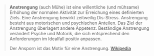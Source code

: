 > **Anstrengung** (auch Mühe) ist eine willentliche (und mühsame) Erhöhung der normalen Aktivität zur Erreichung eines definierten Ziels. Eine Anstrengung bewirkt zeitweilig Dis-Stress. Anstrengung besteht aus motorischen und psychischen Anteilen. Das Ziel der Anstrengung überlagert andere Appetenz. Beständige Anstrengung verändert Psyche und Motorik, die sich entsprechend den Anforderungen im Idealfall positiv anpassen.
>
> Der Ansporn ist das Motiv für eine Anstrengung.
> [Wikipedia](https://de.wikipedia.org/wiki/Anstrengung)